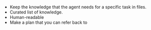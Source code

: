 - Keep the knowledge that the agent needs for a specific task in files.
- Curated list of knowledge.
- Human-readable
- Make a plan that you can refer back to